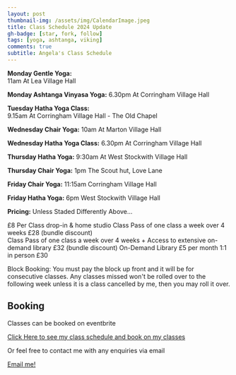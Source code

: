 ```yaml
---
layout: post
thumbnail-img: /assets/img/CalendarImage.jpeg
title: Class Schedule 2024 Update
gh-badge: [star, fork, follow]
tags: [yoga, ashtanga, viking]
comments: true
subtitle: Angela's Class Schedule
---
```


**Monday Gentle Yoga:**  
11am 
At Lea Village Hall

**Monday Ashtanga Vinyasa Yoga:** 
6.30pm 
At Corringham Village Hall

**Tuesday Hatha Yoga Class:**  
9.15am 
At Corringham Village Hall - The Old Chapel 

**Wednesday Chair Yoga:** 
10am 
At Marton Village Hall 

**Wednesday Hatha Yoga Class:** 
6.30pm
At Corringham Village Hall

**Thursday Hatha Yoga:** 
9:30am 
At West Stockwith Village Hall

**Thursday Chair Yoga:** 
1pm 
The Scout hut, Love Lane

**Friday Chair Yoga:** 
11:15am 
Corringham Village Hall

**Friday Hatha Yoga:** 
6pm 
West Stockwith Village Hall

**Pricing:** 
Unless Staded Differently Above...

£8 Per Class drop-in & home studio
Class Pass of one class a week over 4 weeks £28 (bundle discount)  
Class Pass of one class a week over 4 weeks + Access to extensive on-demand library £32 (bundle discount)
On-Demand Library £5 per month
1:1 in person £30 

Block Booking: You must pay the block up front and it will be for consecutive classes.  Any classes missed won't be rolled over to the following week unless it is a class cancelled by me, then you may roll it over.

## Booking

Classes can be booked on eventbrite

<a href="https://www.eventbrite.co.uk/o/viking-yoga-32244940565">Click Here to see my class schedule and book on my classes</a>

Or feel free to contact me with any enquiries via email

[Email me!](mailto:yogaovyboyle@gmail.com)
